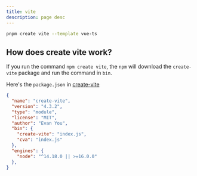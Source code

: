 ```yaml
---
title: vite
description: page desc
---
```


``` bash
pnpm create vite --template vue-ts
```

## How does create vite work?

If you run the command `npm create vite`, the `npm` will download the `create-vite` package and run the command in `bin`.

Here's the `package.json` in [create-vite](https://github.com/vitejs/vite/blob/main/packages/create-vite/package.json)

``` package.json
{
  "name": "create-vite",
  "version": "4.3.2",
  "type": "module",
  "license": "MIT",
  "author": "Evan You",
  "bin": {
    "create-vite": "index.js",
    "cva": "index.js"
  },
  "engines": {
    "node": "^14.18.0 || >=16.0.0"
  },
}
```
